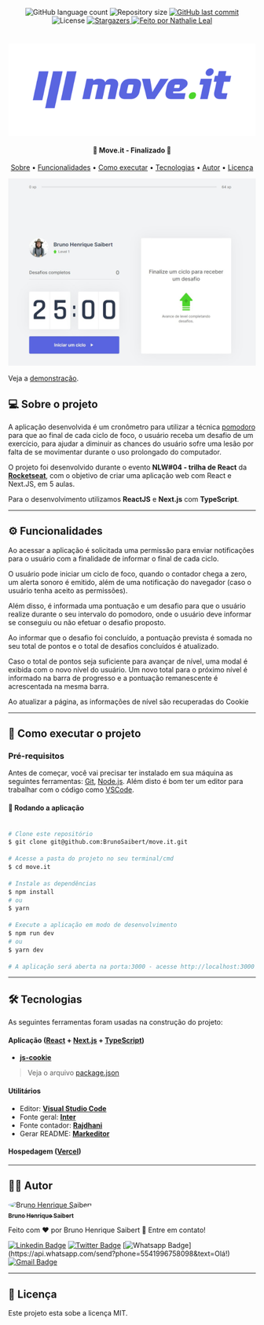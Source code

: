 <p align="center">
  <img alt="GitHub language count" src="https://img.shields.io/github/languages/count/nathaliebsl/nlw04-reactjs?color=%2304D361&style=for-the-badge">

  <img alt="Repository size" src="https://img.shields.io/github/repo-size/nathaliebsl/nlw04-reactjs?style=for-the-badge">

  <a href="https://github.com/nathaliebsl/nlw04-react/commits/master">
    <img alt="GitHub last commit" src="https://img.shields.io/github/last-commit/nathaliebsl/nlw04-reactjs?style=for-the-badge">
  </a>

   <img alt="License" src="https://img.shields.io/badge/license-MIT-brightgreen?style=for-the-badge">
  
   <a href="https://github.com/nathaliebsl/nlw04-reactjs/stargazers">
    <img alt="Stargazers" src="https://img.shields.io/github/stars/nathaliebsl/nlw04-reactjs?style=for-the-badge">
  </a>

  <a href="github.com/nathaliebsl">
    <img alt="Feito por Nathalie Leal" src="https://img.shields.io/badge/feito%20por-Nathalie%20Leal-%231b9?style=for-the-badge">
  </a>

</p>
<h1 align="center" style="padding: 50px; background: #fff;">
    <img alt="move.it" title="#move.it" src="https://raw.githubusercontent.com/BrunoSaibert/move.it/main/public/logo-full.svg" />
</h1>

<h4 align="center">
	🏁  Move.it - Finalizado 🏁
</h4>

<p align="center">
 <a href="#--sobre-o-projeto">Sobre</a> •
 <a href="#-%EF%B8%8F-funcionalidades">Funcionalidades</a> •
 <a href="#--como-executar-o-projeto">Como executar</a> •
 <a href="#--tecnologias">Tecnologias</a> •
 <a href="#--autor">Autor</a> •
 <a href="#--licença">Licença</a>
</p>

![](https://raw.githubusercontent.com/BrunoSaibert/move.it/main/public/screenshot.jpg)

Veja a [demonstração](https://moveit-saibert.vercel.app/).

## [](https://github.com/BrunoSaibert/move.it#--sobre-o-projeto) 💻 Sobre o projeto

A aplicação desenvolvida é um cronômetro para utilizar a técnica [pomodoro](https://g.co/kgs/nRFQEo) para que ao final de cada ciclo de foco, o usuário receba um desafio de um exercício, para ajudar a diminuir as chances do usuário sofre uma lesão por falta de se movimentar durante o uso prolongado do computador.

O projeto foi desenvolvido durante o evento **NLW#04 - trilha de React** da [**Rocketseat**](https://rocketseat.com.br/), com o objetivo de criar uma aplicação web com React e Next.JS, em 5 aulas.

Para o desenvolvimento utilizamos **ReactJS** e **Next.js** com **TypeScript**.

---

## [](https://github.com/BrunoSaibert/move.it#-%EF%B8%8F-funcionalidades) ⚙️ Funcionalidades

Ao acessar a aplicação é solicitada uma permissão para enviar notificações para o usuário com a finalidade de informar o final de cada ciclo.

O usuário pode iniciar um ciclo de foco, quando o contador chega a zero, um alerta sonoro é emitido, além de uma notificação do navegador (caso o usuário tenha aceito as permissões). 

Além disso, é informada uma pontuação e um desafio para que o usuário realize durante o seu intervalo do pomodoro, onde o usuário deve informar se conseguiu ou não efetuar o desafio proposto.

Ao informar que o desafio foi concluído, a pontuação prevista é somada no seu total de pontos e o total de desafios concluídos é atualizado.

Caso o total de pontos seja suficiente para avançar de nível, uma modal é exibida com o novo nível do usuário. Um novo total para o próximo nível é informado na barra de progresso e a pontuação remanescente é acrescentada na mesma barra.

Ao atualizar a página, as informações de nível são recuperadas do Cookie

---

## [](https://github.com/BrunoSaibert/move.it#--como-executar-o-projeto) 🚀 Como executar o projeto

### Pré-requisitos

Antes de começar, você vai precisar ter instalado em sua máquina as seguintes ferramentas:
[Git](https://git-scm.com), [Node.js](https://nodejs.org/en/).
Além disto é bom ter um editor para trabalhar com o código como [VSCode](https://code.visualstudio.com/).

#### 🧭 Rodando a aplicação

```bash

# Clone este repositório
$ git clone git@github.com:BrunoSaibert/move.it.git

# Acesse a pasta do projeto no seu terminal/cmd
$ cd move.it

# Instale as dependências
$ npm install
# ou
$ yarn

# Execute a aplicação em modo de desenvolvimento
$ npm run dev
# ou
$ yarn dev

# A aplicação será aberta na porta:3000 - acesse http://localhost:3000

```

---

## [](https://github.com/BrunoSaibert/move.it#--tecnologias) 🛠 Tecnologias

As seguintes ferramentas foram usadas na construção do projeto:

#### **Aplicação** (**[React](https://reactjs.org/)** + **[Next.js](https://nextjs.org/)** + **[TypeScript](https://www.typescriptlang.org/)**)

- **[js-cookie](https://github.com/js-cookie/js-cookie#readme)**

> Veja o arquivo [package.json](https://github.com/BrunoSaibert/move.it/blob/main/package.json)

#### **Utilitários**

- Editor: **[Visual Studio Code](https://code.visualstudio.com/)**
- Fonte geral: **[Inter](https://fonts.google.com/specimen/Inter)**
- Fonte contador: **[Rajdhani](https://fonts.google.com/specimen/Rajdhani)**
- Gerar README: **[Markeditor](https://markeditor.netlify.app/)**

#### **Hospedagem** (**[Vercel](https://vercel.com/)**)

---

## [](https://github.com/BrunoSaibert/move.it#--autor) 👨‍🚀 Autor

<a href="https://brunosaibert.com.br/">
 <img style="border-radius: 50%;" src="https://avatars2.githubusercontent.com/u/40339324?s=460&u=4f5a7b83aa4e018b4eccbeaa1f6a6b8b04e0e4b7&v=4" width="100px;" alt="Bruno Henrique Saibert"/>
 <br />
 <sub><b>Bruno Henrique Saibert</b></sub></a>
 <br />

Feito com ❤️ por Bruno Henrique Saibert 👋 Entre em contato!

[![Linkedin Badge](https://img.shields.io/badge/-LinkedIn-blue?style=for-the-badge&logo=Linkedin&logoColor=white&link=https://www.linkedin.com/in/brunohenriquesaibert/)](https://www.linkedin.com/in/brunohenriquesaibert/)
[![Twitter Badge](https://img.shields.io/badge/-Twitter-1ca0f1?style=for-the-badge&labelColor=1ca0f1&logo=twitter&logoColor=white&link=https://twitter.com/bh_saibert)](https://twitter.com/bh_saibert)
[![Whatsapp Badge](https://img.shields.io/badge/-Whatsapp-4CA143?style=for-the-badge&labelColor=4CA143&logo=whatsapp&logoColor=white&link=https://api.whatsapp.com/send?phone=5541996758098&text=Olá!)](https://api.whatsapp.com/send?phone=5541996758098&text=Olá!)
[![Gmail Badge](https://img.shields.io/badge/-Gmail-c14438?style=for-the-badge&logo=Gmail&logoColor=white&link=mailto:brunosaibert@gmail.com)](mailto:brunosaibert@gmail.com)

---

## [](https://github.com/BrunoSaibert/move.it#--licença) 📝 Licença

Este projeto esta sobe a licença MIT.